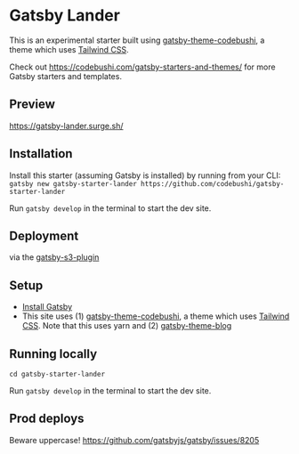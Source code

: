 # Gatsby Lander

This is an experimental starter built using [gatsby-theme-codebushi](https://github.com/codebushi/gatsby-theme-codebushi), a theme which uses [Tailwind CSS](https://tailwindcss.com/).

Check out https://codebushi.com/gatsby-starters-and-themes/ for more Gatsby starters and templates.

## Preview

https://gatsby-lander.surge.sh/

## Installation

Install this starter (assuming Gatsby is installed) by running from your CLI:
<br/>
`gatsby new gatsby-starter-lander https://github.com/codebushi/gatsby-starter-lander`

Run `gatsby develop` in the terminal to start the dev site.

## Deployment
via the [gatsby-s3-plugin](https://gatsby-plugin-s3.jari.io/)

## Setup

- [Install Gatsby](https://www.gatsbyjs.org/tutorial/part-zero/)
- This site uses (1) [gatsby-theme-codebushi](https://github.com/codebushi/gatsby-theme-codebushi), a theme which uses [Tailwind CSS](https://tailwindcss.com/).
Note that this uses yarn and (2) [gatsby-theme-blog](https://github.com/gatsbyjs/gatsby/tree/master/packages/gatsby-theme-blog)


## Running locally
`cd gatsby-starter-lander`

Run `gatsby develop` in the terminal to start the dev site.


## Prod deploys
Beware uppercase! https://github.com/gatsbyjs/gatsby/issues/8205